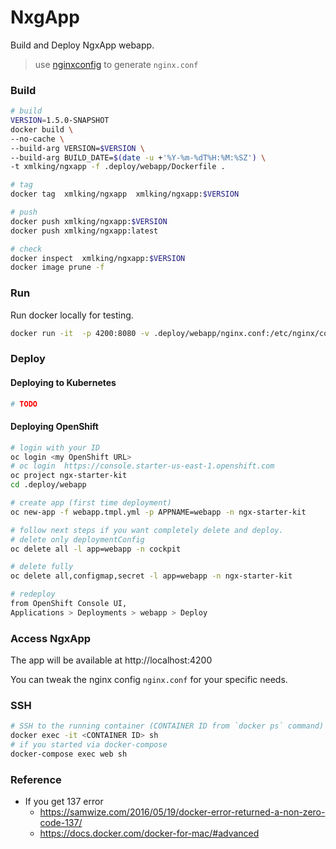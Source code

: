 # NxgApp

Build and Deploy NgxApp webapp.

> use [nginxconfig](https://nginxconfig.io/) to generate `nginx.conf`

### Build

```bash
# build
VERSION=1.5.0-SNAPSHOT
docker build \
--no-cache \
--build-arg VERSION=$VERSION \
--build-arg BUILD_DATE=$(date -u +'%Y-%m-%dT%H:%M:%SZ') \
-t xmlking/ngxapp -f .deploy/webapp/Dockerfile .

# tag
docker tag  xmlking/ngxapp  xmlking/ngxapp:$VERSION

# push
docker push xmlking/ngxapp:$VERSION
docker push xmlking/ngxapp:latest

# check
docker inspect  xmlking/ngxapp:$VERSION
docker image prune -f
```

### Run

Run docker locally for testing.

```bash
docker run -it  -p 4200:8080 -v .deploy/webapp/nginx.conf:/etc/nginx/conf.d/nginx.conf xmlking/ngxapp
```


### Deploy

#### Deploying to Kubernetes

```bash
# TODO
```

#### Deploying OpenShift

```bash
# login with your ID
oc login <my OpenShift URL>
# oc login  https://console.starter-us-east-1.openshift.com
oc project ngx-starter-kit
cd .deploy/webapp

# create app (first time deployment)
oc new-app -f webapp.tmpl.yml -p APPNAME=webapp -n ngx-starter-kit

# follow next steps if you want completely delete and deploy.
# delete only deploymentConfig
oc delete all -l app=webapp -n cockpit

# delete fully
oc delete all,configmap,secret -l app=webapp -n ngx-starter-kit

# redeploy
from OpenShift Console UI,
Applications > Deployments > webapp > Deploy
```



### Access NgxApp

The app will be available at http://localhost:4200

You can tweak the nginx config `nginx.conf` for your specific needs.

### SSH

```bash
# SSH to the running container (CONTAINER ID from `docker ps` command)
docker exec -it <CONTAINER ID> sh
# if you started via docker-compose
docker-compose exec web sh
```


### Reference

- If you get 137 error
  - https://samwize.com/2016/05/19/docker-error-returned-a-non-zero-code-137/
  - https://docs.docker.com/docker-for-mac/#advanced

